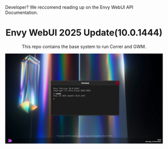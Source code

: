 <p>Developer? We reccomend reading up on the <a>Envy WebUI API Documentation</a>.</p>
<div align="center">
<h1>Envy WebUI 2025 Update(10.0.1444)</h1>
<p>This repo contains the base system to run Correr and GWM.</p>
<img src="Assets/demo.png">
</div>
